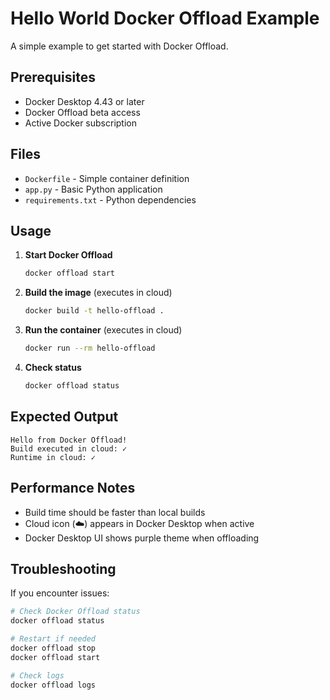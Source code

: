 # Hello World Docker Offload Example

A simple example to get started with Docker Offload.

## Prerequisites

- Docker Desktop 4.43 or later
- Docker Offload beta access
- Active Docker subscription

## Files

- `Dockerfile` - Simple container definition
- `app.py` - Basic Python application
- `requirements.txt` - Python dependencies

## Usage

1. **Start Docker Offload**
   ```bash
   docker offload start
   ```

2. **Build the image** (executes in cloud)
   ```bash
   docker build -t hello-offload .
   ```

3. **Run the container** (executes in cloud)
   ```bash
   docker run --rm hello-offload
   ```

4. **Check status**
   ```bash
   docker offload status
   ```

## Expected Output

```
Hello from Docker Offload!
Build executed in cloud: ✓
Runtime in cloud: ✓
```

## Performance Notes

- Build time should be faster than local builds
- Cloud icon (☁️) appears in Docker Desktop when active
- Docker Desktop UI shows purple theme when offloading

## Troubleshooting

If you encounter issues:

```bash
# Check Docker Offload status
docker offload status

# Restart if needed
docker offload stop
docker offload start

# Check logs
docker offload logs
```
